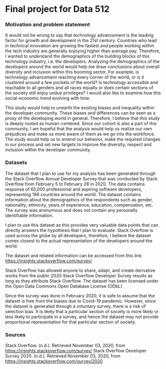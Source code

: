 # Final project for Data 512

### Motivation and problem statement
It would not be wrong to say that technology advancement is the leading factor for growth and development in the 21st century. Countries who lead in technical innovation are growing the fastest and people working within the tech industry are generally enjoying higher than average pay. Therefore, I wanted to understand the demographics of the building blocks of this technology industry, i.e. the developers. Analyzing the demographics of the developers around the world would help me draw conclusions about overall diversity and inclusion within this booming sector. For example, is technology advancement reaching every corner of the world, or is it clustered around a few pockets of the world? Is technology accessible and reachable to all genders and all races equally or does certain sections of the society still enjoy undue privileges? I would also like to examine how this social-economic trend evolving with time.

This study would help to unearth the existing biases and inequality within the developer community. These biases and differences can be seen as a proxy of the developing world in general. Therefore, I believe that this study is deeply rooted as human-centered. Since our cohort is also a part of this community, I am hopeful that the analysis would help us realize our own prejudices and make us more aware of them as we go into the workforce. The study would help us to amend our behavior, make the required changes in our process and set new targets to improve the diversity, respect and inclusion within the developer community.

### Datasets
The dataset that I plan to use for my analysis has been generated through the Stack Overflow Annual Developer Survey that was conducted by Stack Overflow from February 5 to February 28 in 2020. The data contains response of 65,000 professional and aspiring software developers, representing 186 countries around the world. The dataset contains information about the demographics of the respondents such as gender, nationality, ethnicity, years of experience, education, compensation, etc. The survey was anonymous and does not contain any personally identifiable information.

I plan to use this dataset as this provides very valuable data points that can directly answers the hypothesis that I plan to evaluate. Stack Overflow is used across the globe by all developers, therefore, I believe the dataset comes closest to the actual representation of the developers around the world.

The dataset and related information can be accessed from this link: https://insights.stackoverflow.com/survey/

Stack Overflow has allowed anyone to share, adapt, and create derivative works from the public 2020 Stack Overflow Developer Survey results as long as they attribute Stack Overflow. The dataset has been licensed under the Open Data Commons Open Database License (ODbL)

Since the survey was done in February 2020, it is safe to assume that the dataset is free from the biases due to Covid-19 pandemic. However, since the dataset is generated through a voluntary survey, there is a risk of selection bias. It is likely that a particular section of society is more likely or less likely to participate in a survey, and hence the dataset may not provide proportional representation for that particular section of society.


### Sources
Stack Overflow. (n.d.). Retrieved November 03, 2020, from https://insights.stackoverflow.com/survey/
Stack Overflow Developer Survey 2020. (n.d.). Retrieved November 03, 2020, from https://insights.stackoverflow.com/survey/2020
